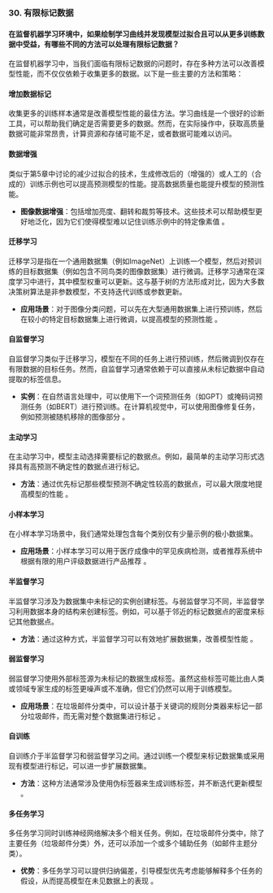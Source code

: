 ### 30. 有限标记数据

#### 在监督机器学习环境中，如果绘制学习曲线并发现模型过拟合且可以从更多训练数据中受益，有哪些不同的方法可以处理有限标记数据？

在监督机器学习中，当我们面临有限标记数据的问题时，存在多种方法可以改善模型性能，而不仅仅依赖于收集更多的数据。以下是一些主要的方法和策略：

#### 增加数据标记

收集更多的训练样本通常是改善模型性能的最佳方法。学习曲线是一个很好的诊断工具，可以帮助我们确定是否需要更多的数据。然而，在实际操作中，获取高质量数据可能非常昂贵，计算资源和存储可能不足，或者数据可能难以访问。

#### 数据增强

类似于第5章中讨论的减少过拟合的技术，生成修改后的（增强的）或人工的（合成的）训练示例也可以提高预测模型的性能。提高数据质量也能提升模型的预测性能。

- **图像数据增强**：包括增加亮度、翻转和裁剪等技术。这些技术可以帮助模型更好地泛化，因为它们使得模型难以记住训练示例中的特定像素值 。

#### 迁移学习

迁移学习是指在一个通用数据集（例如ImageNet）上训练一个模型，然后对预训练的目标数据集（例如包含不同鸟类的图像数据集）进行微调。迁移学习通常在深度学习中进行，其中模型权重可以更新。这与基于树的方法形成对比，因为大多数决策树算法是非参数模型，不支持迭代训练或参数更新。

- **应用场景**：对于图像分类问题，可以先在大型通用数据集上进行预训练，然后在较小的特定目标数据集上进行微调，以提高模型的预测性能  。

#### 自监督学习

自监督学习类似于迁移学习，模型在不同的任务上进行预训练，然后微调到仅存在有限数据的目标任务。然而，自监督学习通常依赖于可以直接从未标记数据中自动提取的标签信息。

- **实例**：在自然语言处理中，可以使用下一个词预测任务（如GPT）或掩码词预测任务（如BERT）进行预训练。在计算机视觉中，可以使用图像修复任务，例如预测被随机移除的图像部分  。

#### 主动学习

在主动学习中，模型主动选择需要标记的数据点。例如，最简单的主动学习形式选择具有高预测不确定性的数据点进行标记。

- **方法**：通过优先标记那些模型预测不确定性较高的数据点，可以最大限度地提高模型的性能 。

#### 小样本学习

在小样本学习场景中，我们通常处理包含每个类别仅有少量示例的极小数据集。

- **应用场景**：小样本学习可以用于医疗成像中的罕见疾病检测，或者推荐系统中根据有限的用户评级数据进行产品推荐 。

#### 半监督学习

半监督学习涉及为数据集中未标记的实例创建标签。与弱监督学习不同，半监督学习利用数据本身的结构来创建标签。例如，可以基于邻近的标记数据点的密度来标记其他数据点。

- **方法**：通过这种方式，半监督学习可以有效地扩展数据集，改善模型性能  。

#### 弱监督学习

弱监督学习使用外部标签源为未标记的数据生成标签。虽然这些标签可能比由人类或领域专家生成的标签更噪声或不准确，但它们仍然可以用于训练模型。

- **应用场景**：在垃圾邮件分类中，可以设计基于关键词的规则分类器来标记一部分垃圾邮件，而无需对整个数据集进行标记 。

#### 自训练

自训练介于半监督学习和弱监督学习之间。通过训练一个模型来标记数据集或采用现有模型进行标记，可以进一步扩展数据集。

- **方法**：这种方法通常涉及使用伪标签器来生成训练标签，并不断迭代更新模型 。

#### 多任务学习

多任务学习同时训练神经网络解决多个相关任务。例如，在垃圾邮件分类中，除了主要任务（垃圾邮件分类）外，还可以添加一个或多个辅助任务（如邮件主题分类）。

- **优势**：多任务学习可以提供归纳偏差，引导模型优先考虑能够解释多个任务的假设，从而提高模型在未见数据上的表现 。
